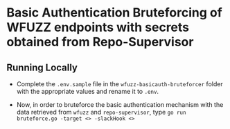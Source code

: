 # Basic Authentication Bruteforcing of WFUZZ endpoints with secrets obtained from Repo-Supervisor

## Running Locally
* Complete the `.env.sample` file in the `wfuzz-basicauth-bruteforcer` folder with the appropriate values and rename it to `.env`.

* Now, in order to bruteforce the basic authentication mechanism with the data retrieved from `wfuzz` and `repo-supervisor`, type `go run bruteforce.go -target <> -slackHook <>`